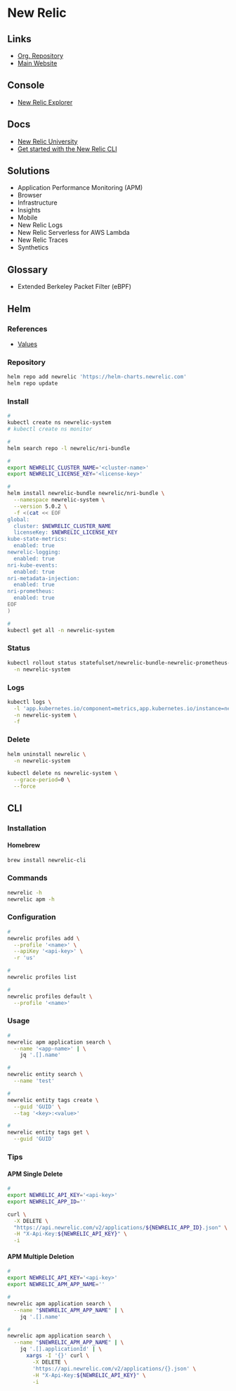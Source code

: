 # New Relic

<!--
https://www.youtube.com/watch?v=OOc8iN9dWfw

https://www.udemy.com/course/the-complete-introduction-to-new-relic-one/
https://www.udemy.com/course/new-relic-apm-application-performance-management-for-devops/
https://www.udemy.com/course/learn-new-relic-monitoring-and-devops-for-the-cloud-aws/
-->

## Links

- [Org. Repository](https://github.com/newrelic)
- [Main Website](https://newrelic.com/)

## Console

- [New Relic Explorer](https://one.newrelic.com/launcher/)

## Docs

- [New Relic University](https://learn.newrelic.com/)
- [Get started with the New Relic CLI](https://developer.newrelic.com/automate-workflows/get-started-new-relic-cli/)

## Solutions

- Application Performance Monitoring (APM)
- Browser
- Infrastructure
- Insights
- Mobile
- New Relic Logs
- New Relic Serverless for AWS Lambda
- New Relic Traces
- Synthetics

## Glossary

- Extended Berkeley Packet Filter (eBPF)

## Helm

### References

- [Values](https://github.com/newrelic/helm-charts/tree/master/charts/nri-bundle#values)

### Repository

```sh
helm repo add newrelic 'https://helm-charts.newrelic.com'
helm repo update
```

### Install

```sh
#
kubectl create ns newrelic-system
# kubectl create ns monitor

#
helm search repo -l newrelic/nri-bundle

#
export NEWRELIC_CLUSTER_NAME='<cluster-name>'
export NEWRELIC_LICENSE_KEY='<license-key>'

#
helm install newrelic-bundle newrelic/nri-bundle \
  --namespace newrelic-system \
  --version 5.0.2 \
  -f <(cat << EOF
global:
  cluster: $NEWRELIC_CLUSTER_NAME
  licenseKey: $NEWRELIC_LICENSE_KEY
kube-state-metrics:
  enabled: true
newrelic-logging:
  enabled: true
nri-kube-events:
  enabled: true
nri-metadata-injection:
  enabled: true
nri-prometheus:
  enabled: true
EOF
)

#
kubectl get all -n newrelic-system
```

### Status

```sh
kubectl rollout status statefulset/newrelic-bundle-newrelic-prometheus-agent \
  -n newrelic-system
```

### Logs

```sh
kubectl logs \
  -l 'app.kubernetes.io/component=metrics,app.kubernetes.io/instance=newrelic-bundle' \
  -n newrelic-system \
  -f
```

### Delete

```sh
helm uninstall newrelic \
  -n newrelic-system

kubectl delete ns newrelic-system \
  --grace-period=0 \
  --force
```

## CLI

### Installation

#### Homebrew

```sh
brew install newrelic-cli
```

### Commands

```sh
newrelic -h
newrelic apm -h
```

### Configuration

```sh
#
newrelic profiles add \
  --profile '<name>' \
  --apiKey '<api-key>' \
  -r 'us'

#
newrelic profiles list

#
newrelic profiles default \
  --profile '<name>'
```

<!--
newrelic profile configure \
  --profile '<name>'
-->

### Usage

```sh
#
newrelic apm application search \
  --name '<app-name>' | \
    jq '.[].name'

#
newrelic entity search \
  --name 'test'

#
newrelic entity tags create \
  --guid 'GUID' \
  --tag '<key>:<value>'

#
newrelic entity tags get \
  --guid 'GUID'
```

### Tips

#### APM Single Delete

```sh
#
export NEWRELIC_API_KEY='<api-key>'
export NEWRELIC_APP_ID=''

curl \
  -X DELETE \
  "https://api.newrelic.com/v2/applications/${NEWRELIC_APP_ID}.json" \
  -H "X-Api-Key:${NEWRELIC_API_KEY}" \
  -i
```

#### APM Multiple Deletion

```sh
#
export NEWRELIC_API_KEY='<api-key>'
export NEWRELIC_APM_APP_NAME=''

#
newrelic apm application search \
  --name "$NEWRELIC_APM_APP_NAME" | \
    jq '.[].name'

#
newrelic apm application search \
  --name "$NEWRELIC_APM_APP_NAME" | \
    jq '.[].applicationId' | \
      xargs -I '{}' curl \
        -X DELETE \
        'https://api.newrelic.com/v2/applications/{}.json' \
        -H "X-Api-Key:${NEWRELIC_API_KEY}" \
        -i
```

<!-- ####

1. Alerts & AI
2. Policies

Notification Channels -->
